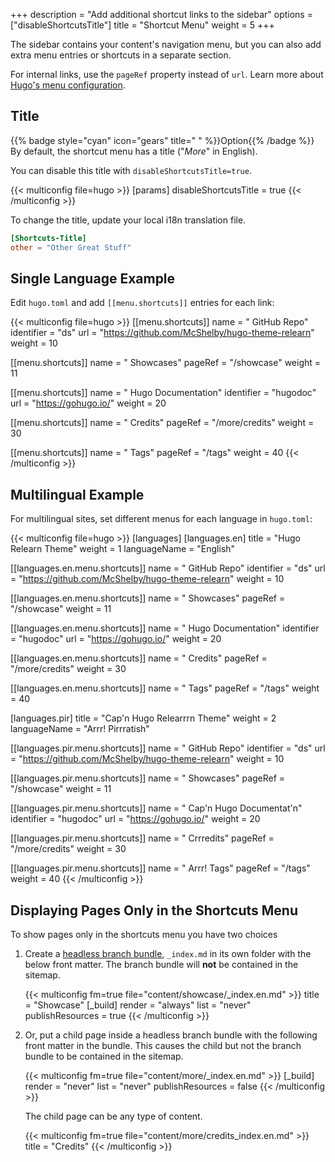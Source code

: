 +++
description = "Add additional shortcut links to the sidebar"
options = ["disableShortcutsTitle"]
title = "Shortcut Menu"
weight = 5
+++

The sidebar contains your content's navigation menu, but you can also add extra menu entries or shortcuts in a separate section.

For internal links, use the `pageRef` property instead of `url`. Learn more about [Hugo's menu configuration](https://gohugo.io/content-management/menus/#define-in-site-configuration).

## Title

{{% badge style="cyan" icon="gears" title=" " %}}Option{{% /badge %}} By default, the shortcut menu has a title ("_More_" in English).

You can disable this title with `disableShortcutsTitle=true`.

{{< multiconfig file=hugo >}}
[params]
  disableShortcutsTitle = true
{{< /multiconfig >}}

To change the title, update your local i18n translation file.

````toml {title="i18n/en.toml"}
[Shortcuts-Title]
other = "Other Great Stuff"
````

## Single Language Example

Edit `hugo.toml` and add `[[menu.shortcuts]]` entries for each link:

{{< multiconfig file=hugo >}}
[[menu.shortcuts]]
  name = "<i class='fa-fw fab fa-github'></i> GitHub Repo"
  identifier = "ds"
  url = "https://github.com/McShelby/hugo-theme-relearn"
  weight = 10

[[menu.shortcuts]]
  name = "<i class='fa-fw fas fa-camera'></i> Showcases"
  pageRef = "/showcase"
  weight = 11

[[menu.shortcuts]]
  name = "<i class='fa-fw fas fa-bookmark'></i> Hugo Documentation"
  identifier = "hugodoc"
  url = "https://gohugo.io/"
  weight = 20

[[menu.shortcuts]]
  name = "<i class='fa-fw fas fa-bullhorn'></i> Credits"
  pageRef = "/more/credits"
  weight = 30

[[menu.shortcuts]]
  name = "<i class='fa-fw fas fa-tags'></i> Tags"
  pageRef = "/tags"
  weight = 40
{{< /multiconfig >}}

## Multilingual Example

For multilingual sites, set different menus for each language in `hugo.toml`:

{{< multiconfig file=hugo >}}
[languages]
  [languages.en]
    title = "Hugo Relearn Theme"
    weight = 1
    languageName = "English"

  [[languages.en.menu.shortcuts]]
    name = "<i class='fa-fw fab fa-github'></i> GitHub Repo"
    identifier = "ds"
    url = "https://github.com/McShelby/hugo-theme-relearn"
    weight = 10

  [[languages.en.menu.shortcuts]]
    name = "<i class='fa-fw fas fa-camera'></i> Showcases"
    pageRef = "/showcase"
    weight = 11

  [[languages.en.menu.shortcuts]]
    name = "<i class='fa-fw fas fa-bookmark'></i> Hugo Documentation"
    identifier = "hugodoc"
    url = "https://gohugo.io/"
    weight = 20

  [[languages.en.menu.shortcuts]]
    name = "<i class='fa-fw fas fa-bullhorn'></i> Credits"
    pageRef = "/more/credits"
    weight = 30

  [[languages.en.menu.shortcuts]]
    name = "<i class='fa-fw fas fa-tags'></i> Tags"
    pageRef = "/tags"
    weight = 40

  [languages.pir]
    title = "Cap'n Hugo Relearrrn Theme"
    weight = 2
    languageName = "Arrr! Pirrratish"

  [[languages.pir.menu.shortcuts]]
    name = "<i class='fa-fw fab fa-github'></i> GitHub Repo"
    identifier = "ds"
    url = "https://github.com/McShelby/hugo-theme-relearn"
    weight = 10

  [[languages.pir.menu.shortcuts]]
    name = "<i class='fa-fw fas fa-camera'></i> Showcases"
    pageRef = "/showcase"
    weight = 11

  [[languages.pir.menu.shortcuts]]
    name = "<i class='fa-fw fas fa-bookmark'></i> Cap'n Hugo Documentat'n"
    identifier = "hugodoc"
    url = "https://gohugo.io/"
    weight = 20

  [[languages.pir.menu.shortcuts]]
    name = "<i class='fa-fw fas fa-bullhorn'></i> Crrredits"
    pageRef = "/more/credits"
    weight = 30

  [[languages.pir.menu.shortcuts]]
    name = "<i class='fa-fw fas fa-tags'></i> Arrr! Tags"
    pageRef = "/tags"
    weight = 40
{{< /multiconfig >}}

## Displaying Pages Only in the Shortcuts Menu

To show pages only in the shortcuts menu you have two choices

1. Create a [headless branch bundle](https://gohugo.io/content-management/page-bundles/#headless-bundle), `_index.md` in its own folder with the below front matter. The branch bundle will **not** be contained in the sitemap.

    {{< multiconfig fm=true file="content/showcase/_index.en.md" >}}
    title = "Showcase"
    [_build]
      render = "always"
      list = "never"
      publishResources = true
    {{< /multiconfig >}}

2. Or, put a child page inside a headless branch bundle with the following front matter in the bundle. This causes the child but not the branch bundle to be contained in the sitemap.

    {{< multiconfig fm=true file="content/more/_index.en.md" >}}
    [_build]
      render = "never"
      list = "never"
      publishResources = false
    {{< /multiconfig >}}

    The child page can be any type of content.

    {{< multiconfig fm=true file="content/more/credits_index.en.md" >}}
    title = "Credits"
    {{< /multiconfig >}}
